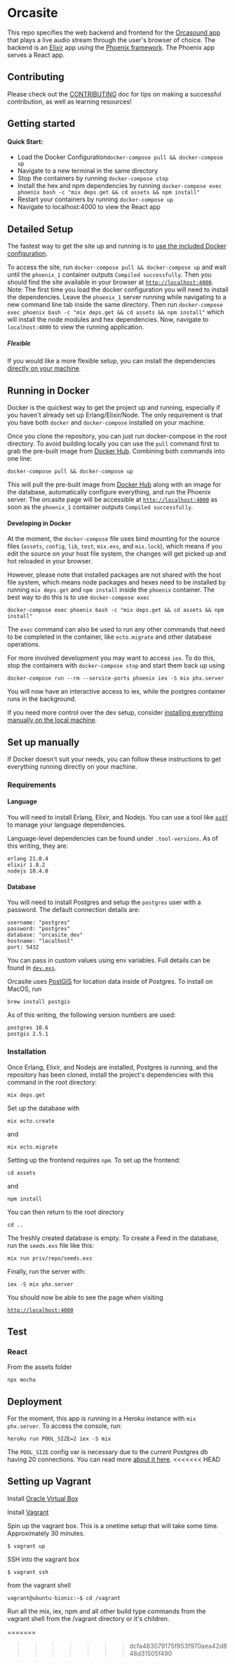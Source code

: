# Orcasite

This repo specifies the web backend and frontend for the [Orcasound app](http://live.orcasound.net) that plays a live audio stream through the user's browser of choice. The backend is an [Elixir](https://elixir-lang.org/) app using the [Phoenix framework](https://phoenixframework.org/). The Phoenix app serves a React app.

## Contributing

Please check out the [CONTRIBUTING](CONTRIBUTING.md) doc for tips on making a successful contribution, as well as learning resources!

## Getting started

#### Quick Start: 
- Load the Docker Configuration`docker-compose pull && docker-compose up`
- Navigate to a new terminal in the same directory 
- Stop the containers by running `docker-compose stop`
- Install the hex and npm dependencies by running `docker-compose exec phoenix bash -c "mix deps.get && cd assets && npm install"`
- Restart your containers by running `docker-compose up`
- Navigate to localhost:4000 to view the React app

## Detailed Setup

The fastest way to get the site up and running is to [use the included Docker configuration](#running-in-docker).

To access the site, run `docker-compose pull && docker-compose up` and wait until the `phoenix_1` container outputs `Compiled successfully`. Then you should find the site available in your browser at [`http://localhost:4000`](http://localhost:4000).
Note:  The first time you load the docker configuration you will need to install the dependencies.  Leave the `phoenix_1` server running while navigating to a new command line tab inside the same directory.  Then run `docker-compose exec phoenix bash -c "mix deps.get && cd assets && npm install"` which will install the node modules and hex dependencies.  Now, navigate to `localhost:4000` to view the running application.

##### Flexible

If you would like a more flexible setup, you can install the dependencies [directly on your machine](#set-up-manually).

## Running in Docker

Docker is the quickest way to get the project up and running, especially if you haven't already set up Erlang/Elixir/Node. The only requirement is that you have both `docker` and `docker-compose` installed on your machine.

Once you clone the repository, you can just run docker-compose in the root directory. To avoid building locally you can use the `pull` command first to grab the pre-built image from [Docker Hub](https://hub.docker.com/r/orcasound/orcasite). Combining both commands into one line:

`docker-compose pull && docker-compose up`

This will pull the pre-built image from [Docker Hub](https://hub.docker.com/r/orcasound/orcasite) along with an image for the database, automatically configure everything, and run the Phoenix server. The orcasite page will be accessible at [`http://localhost:4000`](http://localhost:4000) as soon as the `phoenix_1` container outputs `Compiled successfully`.

#### Developing in Docker

At the moment, the `docker-compose` file uses bind mounting for the source files (`assets`, `config`, `lib`, `test`, `mix.exs`, and `mix.lock`), which means if you edit the source on your host file system, the changes will get picked up and hot reloaded in your browser.

However, please note that installed packages are not shared with the host file system, which means node packages and hexes need to be installed by running `mix deps.get` and `npm install` inside the `phoenix` container. The best way to do this is to use `docker-compose exec`

`docker-compose exec phoenix bash -c "mix deps.get && cd assets && npm install"`

The `exec` command can also be used to run any other commands that need to be completed in the container, like `ecto.migrate` and other database operations.

For more involved development you may want to access `iex`. To do this, stop the containers with `docker-compose stop` and start them back up using

`docker-compose run --rm --service-ports phoenix iex -S mix phx.server`

You will now have an interactive access to iex, while the postgres container runs in the background.

If you need more control over the dev setup, consider [installing everything manually on the local machine](#set-up-manually).

## Set up manually

If Docker doesn't suit your needs, you can follow these instructions to get everything running directly on your machine.

### Requirements

#### Language

You will need to install Erlang, Elixir, and Nodejs. You can use a tool like [`asdf`](https://github.com/asdf-vm/asdf) to manage your language dependencies.

Language-level dependencies can be found under `.tool-versions`. As of this writing, they are:

```
erlang 21.0.4
elixir 1.8.2
nodejs 10.4.0
```

#### Database

You will need to install Postgres and setup the `postgres` user with a password. The default connection details are:

```
username: "postgres"
password: "postgres"
database: "orcasite_dev"
hostname: "localhost"
port: 5432
```

You can pass in custom values using env variables. Full details can be found in [`dev.exs`](config/dev.exs).

Orcasite uses [PostGIS](http://postgis.net/) for location data inside of Postgres. To install on MacOS, run

`brew install postgis`

As of this writing, the following version numbers are used:

```
postgres 10.6
postgis 2.5.1
```

### Installation

Once Erlang, Elixir, and Nodejs are installed, Postgres is running, and the repository has been cloned, install the project's dependencies with this command in the root directory:

`mix deps.get`

Set up the database with

`mix ecto.create`

and

`mix ecto.migrate`

Setting up the frontend requires `npm`. To set up the frontend:

`cd assets`

and

`npm install`

You can then return to the root directory

`cd ..`

The freshly created database is empty. To create a Feed in the database, run the `seeds.exs` file like this:

`mix run priv/repo/seeds.exs`

Finally, run the server with:

`iex -S mix phx.server`

You should now be able to see the page when visiting

[`http://localhost:4000`](http://localhost:4000)

## Test

### React

From the assets folder

`npx mocha`

## Deployment

For the moment, this app is running in a Heroku instance with `mix phx.server`. To access the console, run:

`heroku run POOL_SIZE=2 iex -S mix`

The `POOL_SIZE` config var is necessary due to the current Postgres db having 20 connections. You can read more [about it here](https://hexdocs.pm/phoenix/heroku.html#creating-environment-variables-in-heroku).
<<<<<<< HEAD


## Setting up Vagrant

Install [Oracle Virtual Box](https://www.virtualbox.org/wiki/Downloads)

Install [Vagrant](https://www.vagrantup.com/downloads.html)

Spin up the vagrant box. This is a onetime setup that will take some time. Approximately 30 minutes.
```
$ vagrant up
```

SSH into the vagrant box
```
$ vagrant ssh
```

from the vagrant shell

```
vagrant@ubuntu-bionic:~$ cd /vagrant
```

Run all the mix, iex, npm and all other build type commands from the vagrant shell from the /vagrant directory or it's children.

=======
>>>>>>> dcfa483079175f953f970aea42d848d31505f490
